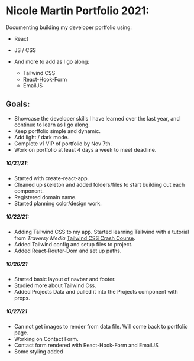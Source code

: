 # Nicole Martin Portfolio 2021:

Documenting building my developer portfolio using:

- React
- JS / CSS
- And more to add as I go along:

  - Tailwind CSS
  - React-Hook-Form
  - EmailJS

## Goals:

- Showcase the developer skills I have learned over the last year, and continue to learn as I go along.
- Keep portfolio simple and dynamic.
- Add light / dark mode.
- Complete v1 VIP of portfolio by Nov 7th.
- Work on portfolio at least 4 days a week to meet deadline.

##### 10/21/21:

- Started with create-react-app.
- Cleaned up skeleton and added folders/files to start building out each component.
- Registered domain name.
- Started planning color/design work.

##### 10/22/21:

- Adding Tailwind CSS to my app. Started learning Tailwind with a tutorial from _Traversy Media_ [Tailwind CSS Crash Course](https://www.youtube.com/watch?v=UBOj6rqRUME).
- Added Tailwind config and setup files to project.
- Added React-Router-Dom and set up paths.

##### 10/26/21

- Started basic layout of navbar and footer.
- Studied more about Tailwind Css.
- Added Projects Data and pulled it into the Projects component with props.

##### 10/27/21

- Can not get images to render from data file. Will come back to portfolio page.
- Working on Contact Form.
- Contact form rendered with React-Hook-Form and EmailJS
- Some styling added
